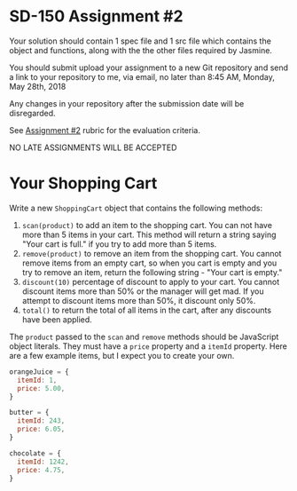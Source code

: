 # SD-150 Assignment #2

Your solution should contain 1 spec file and 1 src file which contains the object and functions, along with the the other files required by Jasmine.

You should submit upload your assignment to a new Git repository and send a link to your repository to me, via email, no later than 8:45 AM, Monday, May 28th, 2018

Any changes in your repository after the submission date will be disregarded.

See [Assignment #2](https://github.com/jniziol/Javascript-Testing/blob/master/SD150%20Assignment%20%232%20-%20Rubric.pdf) rubric for the evaluation criteria.

NO LATE ASSIGNMENTS WILL BE ACCEPTED

# Your Shopping Cart

Write a new `ShoppingCart` object that contains the following methods:

1) `scan(product)` to add an item to the shopping cart. You can not have more than 5 items in your cart. This method will return a string saying "Your cart is full." if you try to add more than 5 items.
2) `remove(product)` to remove an item from the shopping cart. You cannot remove items from an empty cart, so when you cart is empty and you try to remove an item, return the following string - "Your cart is empty."
3) `discount(10)` percentage of discount to apply to your cart. You cannot discount items more than 50% or the manager will get mad. If you attempt to discount items more than 50%, it discount only 50%.
4) `total()` to return the total of all items in the cart, after any discounts have been applied.

The `product` passed to the `scan` and `remove` methods should be JavaScript object literals. They must have a `price` property and a `itemId` property. Here are a few example items, but I expect you to create your own.

```javascript
orangeJuice = {
  itemId: 1,
  price: 5.00,
}

butter = {
  itemId: 243,
  price: 6.05,
}

chocolate = {
  itemId: 1242,
  price: 4.75,
}
```
